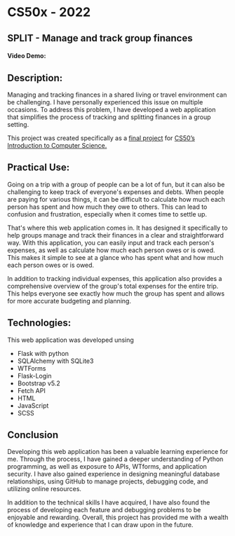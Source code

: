 # CS50x - 2022
## SPLIT - Manage and track group finances

#### Video Demo:  <URL HERE>

## Description: 

Managing and tracking finances in a shared living or travel environment can be challenging. I have personally experienced this issue on multiple occasions. To address this problem, I have developed a web application that simplifies the process of tracking and splitting finances in a group setting.

This project was created specifically as a <a href="https://cs50.harvard.edu/x/2022/project/">final project</a> for <a href="https://cs50.harvard.edu/x/2022/">CS50’s Introduction to Computer Science. </a>

## Practical Use:
Going on a trip with a group of people can be a lot of fun, but it can also be challenging to keep track of everyone's expenses and debts. When people are paying for various things, it can be difficult to calculate how much each person has spent and how much they owe to others. This can lead to confusion and frustration, especially when it comes time to settle up.

That's where this web application comes in. It has designed it specifically to help groups manage and track their finances in a clear and straightforward way. With this application, you can easily input and track each person's expenses, as well as calculate how much each person owes or is owed. This makes it simple to see at a glance who has spent what and how much each person owes or is owed.

In addition to tracking individual expenses, this application also provides a comprehensive overview of the group's total expenses for the entire trip. This helps everyone see exactly how much the group has spent and allows for more accurate budgeting and planning.


## Technologies:
This web application was developed unsing 
<ul>
  <li>Flask with python</li>
  <li>SQLAlchemy with SQLite3</li>
  <li> WTForms </li>
  <li>Flask-Login</li>
  <li>Bootstrap v5.2</li>
  <li>Fetch API</li>
  <li>HTML</li>
  <li>JavaScript</li>
  <li>SCSS</li>
</ul>

## Conclusion

Developing this web application has been a valuable learning experience for me. Through the process, I have gained a deeper understanding of Python programming, as well as exposure to APIs, WTforms, and application security. I have also gained experience in designing meaningful database relationships, using GitHub to manage projects, debugging code, and utilizing online resources.

In addition to the technical skills I have acquired, I have also found the process of developing each feature and debugging problems to be enjoyable and rewarding. Overall, this project has provided me with a wealth of knowledge and experience that I can draw upon in the future.
  
